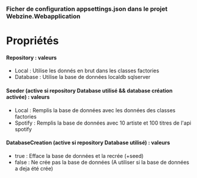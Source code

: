 ﻿### Ficher de configuration appsettings.json dans le projet Webzine.Webapplication

# Propriétés
#### Repository : valeurs
* Local : Utilise les donnés en brut dans les classes factories
* Database : Utilise la base de données localdb sqlserver
#### Seeder (active si repository Database utilisé && database création activée) : valeurs
* Local : Remplis la base de données avec les données des classes factories
*  Spotify : Remplis la base de données avec 10 artiste et 100 titres de l'api spotify

#### DatabaseCreation (active si repository Database utilisé) : valeurs
* true : Efface la base de données et la recrée (+seed)
* false : Ne crée pas la base de données (A utiliser si la base de données a deja été crée)